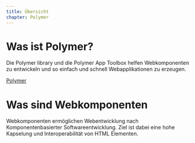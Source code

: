 ```yaml
---
title: Übersicht
chapter: Polymer
---
```


# Was ist Polymer?

Die Polymer library und die Polymer App Toolbox helfen Webkomponenten zu entwickeln und so einfach und schnell Webapplikationen zu erzeugen.

[Polymer](https://www.polymer-project.org/1.0/)

# Was sind Webkomponenten
Webkomponenten ermöglichen Webentwicklung nach Komponentenbasierter Softwareentwicklung. Ziel ist dabei eine hohe Kapselung und Interoperabilität von HTML Elementen.
